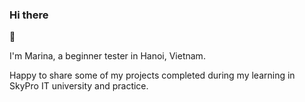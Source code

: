 <h3>Hi there </h3>👋

I'm Marina, a beginner tester in Hanoi, Vietnam.

Happy to share some of my projects completed during my learning in SkyPro IT university and practice.
